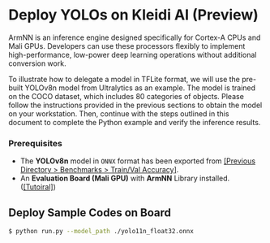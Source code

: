 # Deploy YOLOs on Kleidi AI (Preview)

ArmNN is an inference engine designed specifically for Cortex-A CPUs and Mali GPUs. Developers can use these processors flexibly to implement high-performance, low-power deep learning operations without additional conversion work.

To illustrate how to delegate a model in TFLite format, we will use the pre-built YOLOv8n model from Ultralytics as an example. The model is trained on the COCO dataset, which includes 80 categories of objects. Please follow the instructions provided in the previous sections to obtain the model on your workstation. Then, continue with the steps outlined in this document to complete the Python example and verify the inference results.

### Prerequisites

* The **YOLOv8n** model in `ONNX` format has been exported from [[Previous Directory > Benchmarks > Train/Val Accuracy]](https://github.com/R300-AI/ITRI-AI-Hub/tree/main/Model-Zoo/Object-Detection/YOLOs).
* An **Evaluation Board (Mali GPU)** with **ArmNN** Library installed. ([[Tutoiral]](https://r300-ai.github.io/ITRI-AI-Hub/docs/pages/runtime/armnn.html))

## Deploy Sample Codes on Board

```bash
$ python run.py --model_path ./yolo11n_float32.onnx
```
